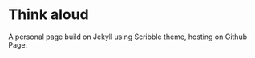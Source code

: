 Think aloud
===========

A personal page build on Jekyll using Scribble theme, hosting on Github Page.